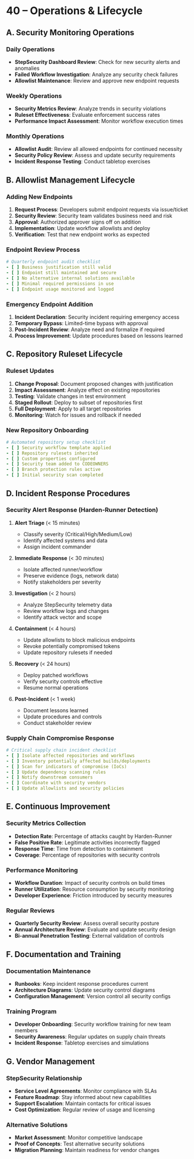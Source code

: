 # 40 – Operations & Lifecycle

## A. Security Monitoring Operations

### Daily Operations
- **StepSecurity Dashboard Review**: Check for new security alerts and anomalies
- **Failed Workflow Investigation**: Analyze any security check failures
- **Allowlist Maintenance**: Review and approve new endpoint requests

### Weekly Operations
- **Security Metrics Review**: Analyze trends in security violations
- **Ruleset Effectiveness**: Evaluate enforcement success rates
- **Performance Impact Assessment**: Monitor workflow execution times

### Monthly Operations
- **Allowlist Audit**: Review all allowed endpoints for continued necessity
- **Security Policy Review**: Assess and update security requirements
- **Incident Response Testing**: Conduct tabletop exercises

## B. Allowlist Management Lifecycle

### Adding New Endpoints
1. **Request Process**: Developers submit endpoint requests via issue/ticket
2. **Security Review**: Security team validates business need and risk
3. **Approval**: Authorized approver signs off on addition
4. **Implementation**: Update workflow allowlists and deploy
5. **Verification**: Test that new endpoint works as expected

### Endpoint Review Process
```yaml
# Quarterly endpoint audit checklist
- [ ] Business justification still valid
- [ ] Endpoint still maintained and secure
- [ ] No alternative internal solutions available
- [ ] Minimal required permissions in use
- [ ] Endpoint usage monitored and logged
```

### Emergency Endpoint Addition
1. **Incident Declaration**: Security incident requiring emergency access
2. **Temporary Bypass**: Limited-time bypass with approval
3. **Post-Incident Review**: Analyze need and formalize if required
4. **Process Improvement**: Update procedures based on lessons learned

## C. Repository Ruleset Lifecycle

### Ruleset Updates
1. **Change Proposal**: Document proposed changes with justification
2. **Impact Assessment**: Analyze effect on existing repositories
3. **Testing**: Validate changes in test environment
4. **Staged Rollout**: Deploy to subset of repositories first
5. **Full Deployment**: Apply to all target repositories
6. **Monitoring**: Watch for issues and rollback if needed

### New Repository Onboarding
```yaml
# Automated repository setup checklist
- [ ] Security workflow template applied
- [ ] Repository rulesets inherited
- [ ] Custom properties configured
- [ ] Security team added to CODEOWNERS
- [ ] Branch protection rules active
- [ ] Initial security scan completed
```

## D. Incident Response Procedures

### Security Alert Response (Harden-Runner Detection)
1. **Alert Triage** (< 15 minutes)
   - Classify severity (Critical/High/Medium/Low)
   - Identify affected systems and data
   - Assign incident commander

2. **Immediate Response** (< 30 minutes)
   - Isolate affected runner/workflow
   - Preserve evidence (logs, network data)
   - Notify stakeholders per severity

3. **Investigation** (< 2 hours)
   - Analyze StepSecurity telemetry data
   - Review workflow logs and changes
   - Identify attack vector and scope

4. **Containment** (< 4 hours)
   - Update allowlists to block malicious endpoints
   - Revoke potentially compromised tokens
   - Update repository rulesets if needed

5. **Recovery** (< 24 hours)
   - Deploy patched workflows
   - Verify security controls effective
   - Resume normal operations

6. **Post-Incident** (< 1 week)
   - Document lessons learned
   - Update procedures and controls
   - Conduct stakeholder review

### Supply Chain Compromise Response
```yaml
# Critical supply chain incident checklist
- [ ] Isolate affected repositories and workflows
- [ ] Inventory potentially affected builds/deployments
- [ ] Scan for indicators of compromise (IoCs)
- [ ] Update dependency scanning rules
- [ ] Notify downstream consumers
- [ ] Coordinate with security vendors
- [ ] Update allowlists and security policies
```

## E. Continuous Improvement

### Security Metrics Collection
- **Detection Rate**: Percentage of attacks caught by Harden-Runner
- **False Positive Rate**: Legitimate activities incorrectly flagged
- **Response Time**: Time from detection to containment
- **Coverage**: Percentage of repositories with security controls

### Performance Monitoring
- **Workflow Duration**: Impact of security controls on build times
- **Runner Utilization**: Resource consumption by security monitoring
- **Developer Experience**: Friction introduced by security measures

### Regular Reviews
- **Quarterly Security Review**: Assess overall security posture
- **Annual Architecture Review**: Evaluate and update security design
- **Bi-annual Penetration Testing**: External validation of controls

## F. Documentation and Training

### Documentation Maintenance
- **Runbooks**: Keep incident response procedures current
- **Architecture Diagrams**: Update security control diagrams
- **Configuration Management**: Version control all security configs

### Training Program
- **Developer Onboarding**: Security workflow training for new team members
- **Security Awareness**: Regular updates on supply chain threats
- **Incident Response**: Tabletop exercises and simulations

## G. Vendor Management

### StepSecurity Relationship
- **Service Level Agreements**: Monitor compliance with SLAs
- **Feature Roadmap**: Stay informed about new capabilities
- **Support Escalation**: Maintain contacts for critical issues
- **Cost Optimization**: Regular review of usage and licensing

### Alternative Solutions
- **Market Assessment**: Monitor competitive landscape
- **Proof of Concepts**: Test alternative security solutions
- **Migration Planning**: Maintain readiness for vendor changes